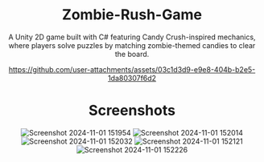 <div align="center">

# Zombie-Rush-Game
A Unity 2D game built with C# featuring Candy Crush-inspired mechanics, where players solve puzzles by matching zombie-themed candies to clear the board.

https://github.com/user-attachments/assets/03c1d3d9-e9e8-404b-b2e5-1da80307f6d2


# Screenshots
![Screenshot 2024-11-01 151954](https://github.com/user-attachments/assets/c603febc-bca4-4e8c-90f4-6aab2c919d09)
![Screenshot 2024-11-01 152014](https://github.com/user-attachments/assets/e31954d0-0ac9-41d2-99bc-7cf25edde709)
![Screenshot 2024-11-01 152032](https://github.com/user-attachments/assets/072807d3-cc6a-4530-80f6-3067039849cc)
![Screenshot 2024-11-01 152121](https://github.com/user-attachments/assets/b143f678-f256-407b-b0b1-5107309fcd8f)
![Screenshot 2024-11-01 152226](https://github.com/user-attachments/assets/3185af94-daf6-463b-bf0e-ea29371c09b0)

</div>
